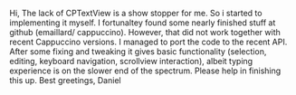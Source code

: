 Hi, 
The lack of CPTextView is a show stopper for me. 
So i started to implementing it myself. 
I fortunaltey found some nearly finished stuff at github (emaillard/ 
cappuccino). However, that did not work together with recent 
Cappuccino versions. 
I managed to port the code to the recent API. After some fixing and 
tweaking it gives basic functionality (selection, editing, keyboard 
navigation, scrollview interaction), albeit typing experience is on 
the slower end of the spectrum.
Please help in finishing this up.
Best greetings,
Daniel

